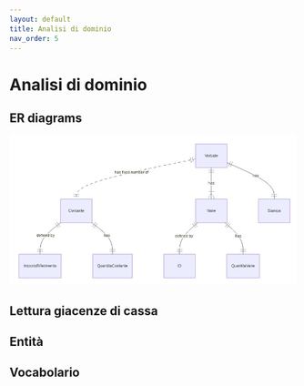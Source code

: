 ```yaml
---
layout: default
title: Analisi di dominio
nav_order: 5
---
```


# Analisi di dominio

## ER diagrams
![ER](./Images/ER01.png)

## Lettura giacenze di cassa

## Entità

## Vocabolario




